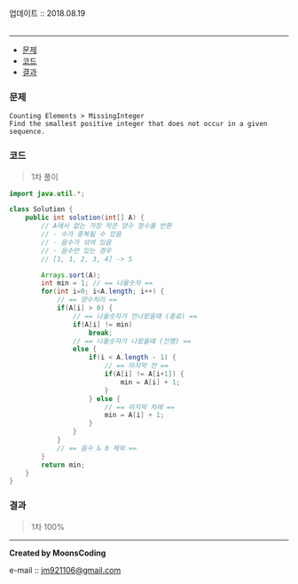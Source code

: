 
<div class="pull-right">  업데이트 :: 2018.08.19 </div><br>

---

<!-- @import "[TOC]" {cmd="toc" depthFrom=1 depthTo=6 orderedList=false} -->
<!-- code_chunk_output -->

* [문제](#문제)
* [코드](#코드)
* [결과](#결과)

<!-- /code_chunk_output -->

### 문제

```
Counting Elements > MissingInteger
Find the smallest positive integer that does not occur in a given sequence.
```


### 코드

> 1차 풀이

```java
import java.util.*;

class Solution {
    public int solution(int[] A) {
        // A에서 없는 가장 작은 양수 정수를 반환
        // - 수가 중복될 수 있음
        // - 음수가 섞여 있음
        // - 음수만 있는 경우
        // [1, 1, 2, 3, 4] -> 5

        Arrays.sort(A);
        int min = 1; // == 나올숫자 ==
        for(int i=0; i<A.length; i++) {
            // == 양수처리 ==
            if(A[i] > 0) {
                // == 나올숫자가 안나왔을때 (종료) ==
                if(A[i] != min)
                    break;
                // == 나올숫자가 나왔을때 (진행) ==
                else {
                    if(i < A.length - 1) {
                        // == 마지막 전 ==
                        if(A[i] != A[i+1]) {
                            min = A[i] + 1;
                        }
                    } else {
                        // == 마지막 차례 ==
                        min = A[i] + 1;
                    }
                }   
            }
            // == 음수 & 0 제외 ==
        }
        return min;
    }
}
```



### 결과

> 1차 100%


---

**Created by MoonsCoding**

e-mail :: jm921106@gmail.com
